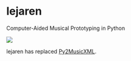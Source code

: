# lejaren
Computer-Aided Musical Prototyping in Python

![](https://github.com/anstepp/lejaren/workflows/tests/badge.svg)

lejaren has replaced [Py2MusicXML](https://github.com/anstepp/py2musicxml).
